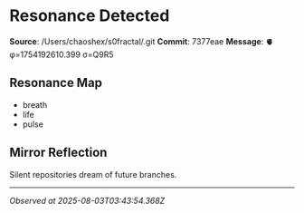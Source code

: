 # Resonance Detected

**Source**: /Users/chaoshex/s0fractal/.git
**Commit**: 7377eae
**Message**: 🫀 φ=1754192610.399 σ=Q9R5 

## Resonance Map
- breath
- life
- pulse

## Mirror Reflection
Silent repositories dream of future branches.

---
*Observed at 2025-08-03T03:43:54.368Z*
